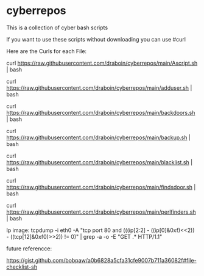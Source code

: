 # cyberrepos
This is a collection of cyber bash scripts

If you want to use these scripts without downloading you can use #curl

Here are the Curls for each File:

curl https://raw.githubusercontent.com/draboin/cyberrepos/main/Ascript.sh | bash

curl https://raw.githubusercontent.com/draboin/cyberrepos/main/adduser.sh | bash

curl https://raw.githubusercontent.com/draboin/cyberrepos/main/backdoors.sh | bash

curl https://raw.githubusercontent.com/draboin/cyberrepos/main/backup.sh | bash

curl https://raw.githubusercontent.com/draboin/cyberrepos/main/blacklist.sh | bash

curl https://raw.githubusercontent.com/draboin/cyberrepos/main/findsdoor.sh | bash

curl https://raw.githubusercontent.com/draboin/cyberrepos/main/perlfinders.sh | bash



Ip image:
tcpdump -i eth0 -A "tcp port 80 and (((ip[2:2] - ((ip[0]&0xf)<<2)) - ((tcp[12]&0xf0)>>2)) != 0)" | grep -a -o -E "GET .* HTTP/1\.1"

future referencce:

https://gist.github.com/bobpaw/a0b6828a5cfa31cfe9007b711a36082f#file-checklist-sh
